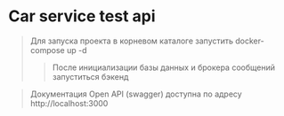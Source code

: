 # Car service test api

> Для запуска проекта в корневом каталоге запустить docker-compose up -d
>> После инициализации базы данных и брокера сообщений запуститься бэкенд

> Документация Open API (swagger) доступна по адресу http://localhost:3000
